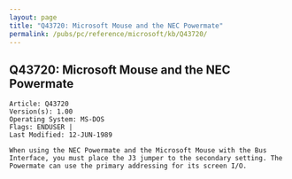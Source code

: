 ```yaml
---
layout: page
title: "Q43720: Microsoft Mouse and the NEC Powermate"
permalink: /pubs/pc/reference/microsoft/kb/Q43720/
---
```


## Q43720: Microsoft Mouse and the NEC Powermate

	Article: Q43720
	Version(s): 1.00
	Operating System: MS-DOS
	Flags: ENDUSER |
	Last Modified: 12-JUN-1989
	
	When using the NEC Powermate and the Microsoft Mouse with the Bus
	Interface, you must place the J3 jumper to the secondary setting. The
	Powermate can use the primary addressing for its screen I/O.
